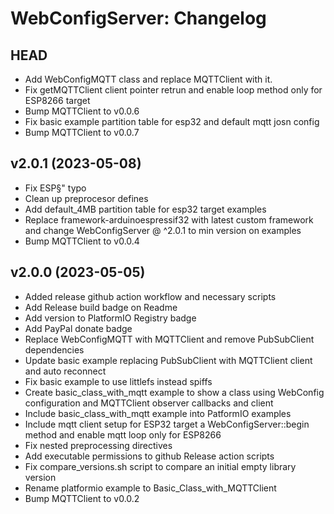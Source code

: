 WebConfigServer: Changelog
==========================

HEAD
----

* Add WebConfigMQTT class and replace MQTTClient with it.
* Fix getMQTTClient client pointer retrun and enable loop method only  for ESP8266 target
* Bump MQTTClient to v0.0.6
* Fix basic example partition table for esp32 and default mqtt josn config
* Bump MQTTClient to v0.0.7

v2.0.1 (2023-05-08)
------

* Fix ESP§" typo
* Clean up preprocesor defines
* Add default_4MB partition table for esp32 target examples
* Replace framework-arduinoespressif32 with latest custom framework and change WebConfigServer @ ^2.0.1 to min version on examples
* Bump MQTTClient to v0.0.4

v2.0.0 (2023-05-05)
------

* Added release github action workflow and necessary scripts
* Add Release build badge on Readme
* Add version to PlatformIO Registry badge
* Add PayPal donate badge
* Replace WebConfigMQTT with MQTTClient and remove PubSubClient dependencies
* Update basic example replacing PubSubClient with MQTTClient client and auto reconnect
* Fix basic example to use littlefs instead spiffs
* Create basic_class_with_mqtt example to show a class using WebConfig configuration and MQTTClient observer callbacks and client
* Include basic_class_with_mqtt example into PatformIO examples
* Include mqtt client setup for ESP32 target a WebConfigServer::begin method and enable mqtt loop only for ESP8266
* Fix nested preprocessing directives
* Add executable permissions to github Release action scripts
* Fix compare_versions.sh script to compare an initial empty library version
* Rename platformio example to Basic_Class_with_MQTTClient
* Bump MQTTClient to v0.0.2
